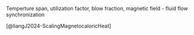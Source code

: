 
Temperture span,
utilization factor, 
blow fraction, 
magnetic field - fluid flow synchronization

[@liangJ2024-ScalingMagnetocaloricHeat]